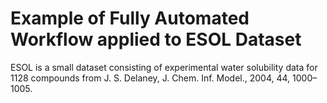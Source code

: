 # Example of Fully Automated Workflow applied to ESOL Dataset
ESOL is a small dataset consisting of experimental water solubility data for 1128 compounds from J. S. Delaney, J. Chem. Inf. Model., 2004, 44, 1000–1005.
